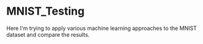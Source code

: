# MNIST_Testing
Here I'm trying to apply various machine learning approaches to the MNIST dataset and compare the results.
